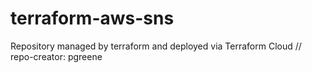 # terraform-aws-sns
Repository managed by terraform and deployed via Terraform Cloud // repo-creator: pgreene
